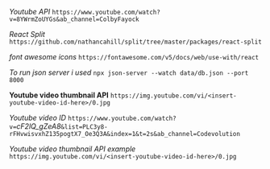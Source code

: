 *Youtube API*
`https://www.youtube.com/watch?v=8YWrmZoUYGs&ab_channel=ColbyFayock`

*React Split*
`https://github.com/nathancahill/split/tree/master/packages/react-split`

*font awesome icons*
`https://fontawesome.com/v5/docs/web/use-with/react`

*To run json server i used*
`npx json-server --watch data/db.json --port 8000`

**Youtube video thumbnail API**
`https://img.youtube.com/vi/<insert-youtube-video-id-here>/0.jpg`

*Youtube video ID*
`https://www.youtube.com/watch?v=`*cF2lQ_gZeA8*`&list=PLC3y8-rFHvwisvxhZ135pogtX7_Oe3Q3A&index=1&t=2s&ab_channel=Codevolution`


*Youtube video thumbnail API example*
`https://img.youtube.com/vi/<insert-youtube-video-id-here>/0.jpg`